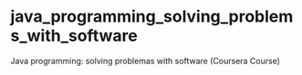 # java_programming_solving_problems_with_software
Java programming: solving problemas with software (Coursera Course)

